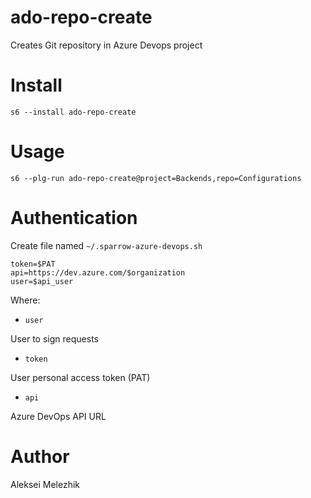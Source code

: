 # ado-repo-create

Creates Git repository in Azure Devops project

# Install

    s6 --install ado-repo-create

# Usage

    s6 --plg-run ado-repo-create@project=Backends,repo=Configurations

# Authentication

Create file named `~/.sparrow-azure-devops.sh`

```
token=$PAT
api=https://dev.azure.com/$organization
user=$api_user
```

Where:

* `user`

User to sign requests

* `token`

User personal access token (PAT)

* `api`

Azure DevOps API URL


# Author

Aleksei Melezhik


